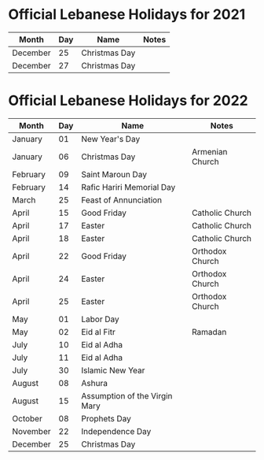 # Official Lebanese Holidays for 2021 

|Month |Day |Name |Notes 
| --- | --- | --- | --- 
|December |25 |Christmas Day 
|December |27 |Christmas Day 



# Official Lebanese Holidays for 2022 

|Month |Day |Name |Notes
| --- | --- | --- |--- 
|January |01 |New Year's Day 
|January |06 |Christmas Day |Armenian Church
|February |09 |Saint Maroun Day 
|February |14 |Rafic Hariri Memorial Day 
|March |25 |Feast of Annunciation
|April |15 |Good Friday |Catholic Church
|April |17 |Easter |Catholic Church 
|April |18 |Easter |Catholic Church
|April |22 |Good Friday |Orthodox Church
|April |24 |Easter |Orthodox Church 
|April |25 |Easter |Orthodox Church
|May   |01 |Labor Day 
|May   |02 |Eid al Fitr |Ramadan 
|July  |10 |Eid al Adha
|July  |11 |Eid al Adha 
|July  |30 |Islamic New Year
|August |08| Ashura 
|August |15 |Assumption of the Virgin Mary
|October |08 |Prophets Day
|November |22 |Independence Day
|December |25 |Christmas Day
